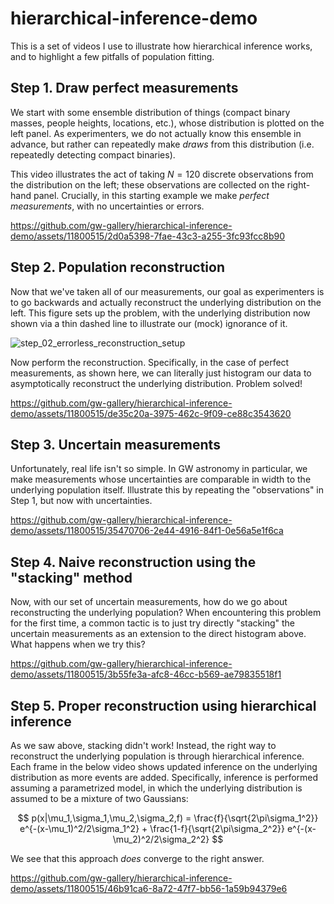 # hierarchical-inference-demo

This is a set of videos I use to illustrate how hierarchical inference works, and to highlight a few pitfalls of population fitting.

## Step 1. Draw perfect measurements

We start with some ensemble distribution of things (compact binary masses, people heights, locations, etc.), whose distribution is plotted on the left panel.
As experimenters, we do not actually know this ensemble in advance, but rather can repeatedly make *draws* from this distribution (i.e. repeatedly detecting compact binaries).

This video illustrates the act of taking $N=120$ discrete observations from the distribution on the left; these observations are collected on the right-hand panel.
Crucially, in this starting example we make *perfect measurements*, with no uncertainties or errors.

https://github.com/gw-gallery/hierarchical-inference-demo/assets/11800515/2d0a5398-7fae-43c3-a255-3fc93fcc8b90

## Step 2. Population reconstruction

Now that we've taken all of our measurements, our goal as experimenters is to go backwards and actually reconstruct the underlying distribution on the left.
This figure sets up the problem, with the underlying distribution now shown via a thin dashed line to illustrate our (mock) ignorance of it.

![step_02_errorless_reconstruction_setup](https://github.com/gw-gallery/hierarchical-inference-demo/assets/11800515/b2fb4fd1-9553-4672-be6b-9f0ce7576222)

Now perform the reconstruction.
Specifically, in the case of perfect measurements, as shown here, we can literally just histogram our data to asymptotically reconstruct the underlying distribution.
Problem solved!

https://github.com/gw-gallery/hierarchical-inference-demo/assets/11800515/de35c20a-3975-462c-9f09-ce88c3543620

## Step 3. Uncertain measurements

Unfortunately, real life isn't so simple.
In GW astronomy in particular, we make measurements whose uncertainties are comparable in width to the underlying population itself.
Illustrate this by repeating the "observations" in Step 1, but now with uncertainties.

https://github.com/gw-gallery/hierarchical-inference-demo/assets/11800515/35470706-2e44-4916-84f1-0e56a5e1f6ca

## Step 4. Naive reconstruction using the "stacking" method

Now, with our set of uncertain measurements, how do we go about reconstructing the underlying population?
When encountering this problem for the first time, a common tactic is to just try directly "stacking" the uncertain measurements as an extension to the direct histogram above.
What happens when we try this?

https://github.com/gw-gallery/hierarchical-inference-demo/assets/11800515/3b55fe3a-afc8-46cc-b569-ae79835518f1

## Step 5. Proper reconstruction using hierarchical inference

As we saw above, stacking didn't work!
Instead, the right way to reconstruct the underlying population is through hierarchical inference.
Each frame in the below video shows updated inference on the underlying distribution as more events are added.
Specifically, inference is performed assuming a parametrized model, in which the underlying distribution is assumed to be a mixture of two Gaussians:

$$
p(x|\mu_1,\sigma_1,\mu_2,\sigma_2,f) = \frac{f}{\sqrt{2\pi\sigma_1^2}} e^{-(x-\mu_1)^2/2\sigma_1^2} + \frac{1-f}{\sqrt{2\pi\sigma_2^2}} e^{-(x-\mu_2)^2/2\sigma_2^2}
$$

We see that this approach *does* converge to the right answer.

https://github.com/gw-gallery/hierarchical-inference-demo/assets/11800515/46b91ca6-8a72-47f7-bb56-1a59b94379e6



